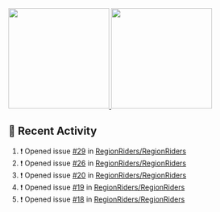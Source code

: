 <a href="https://github.com/anuraghazra/github-readme-stats">
  <img height=200 src="https://readme-stats-danrejk.vercel.app/api?username=Danrejk&theme=github_dark&border_color=3d444d&count_private=true" />
</a>
<a href="https://github.com/anuraghazra/github-readme-stats">
  <img height=200 src="https://readme-stats-danrejk.vercel.app/api/top-langs/?username=Danrejk&layout=compact&theme=github_dark&border_color=3d444d&count_private=true&hide=QML&langs_count=10" />
</a>

## 🚀 Recent Activity  
<!--START_SECTION:activity-->
1. ❗ Opened issue [#29](https://github.com/RegionRiders/RegionRiders/issues/29) in [RegionRiders/RegionRiders](https://github.com/RegionRiders/RegionRiders)
2. ❗ Opened issue [#26](https://github.com/RegionRiders/RegionRiders/issues/26) in [RegionRiders/RegionRiders](https://github.com/RegionRiders/RegionRiders)
3. ❗ Opened issue [#20](https://github.com/RegionRiders/RegionRiders/issues/20) in [RegionRiders/RegionRiders](https://github.com/RegionRiders/RegionRiders)
4. ❗ Opened issue [#19](https://github.com/RegionRiders/RegionRiders/issues/19) in [RegionRiders/RegionRiders](https://github.com/RegionRiders/RegionRiders)
5. ❗ Opened issue [#18](https://github.com/RegionRiders/RegionRiders/issues/18) in [RegionRiders/RegionRiders](https://github.com/RegionRiders/RegionRiders)
<!--END_SECTION:activity-->
